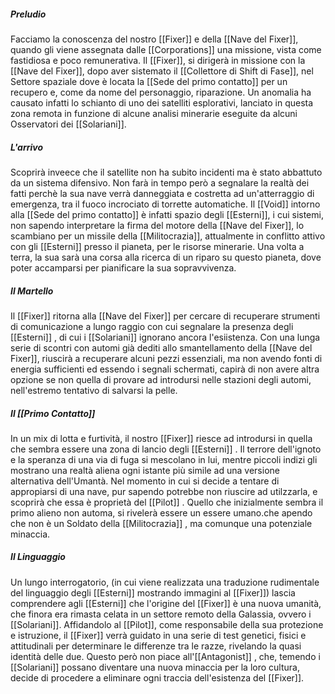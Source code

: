 ##### Preludio
Facciamo la conoscenza del nostro [[Fixer]] e della [[Nave del Fixer]], quando gli viene assegnata dalle [[Corporations]] una missione, vista come fastidiosa e poco remunerativa.
Il [[Fixer]], si dirigerà in missione con la [[Nave del Fixer]], dopo aver sistemato il [[Collettore di Shift di Fase]], nel Settore spaziale dove è locata la [[Sede del primo contatto]] per un recupero e, come da nome del personaggio, riparazione.
Un anomalia ha causato infatti lo schianto di uno dei satelliti esplorativi, lanciato in questa zona remota in funzione di alcune analisi minerarie eseguite da alcuni Osservatori dei [[Solariani]].
##### L'arrivo
Scoprirà inveece che il satellite non ha subito incidenti ma è stato abbattuto da un sistema difensivo.
Non farà in tempo però a segnalare la realtà dei fatti perchè la sua nave verrà danneggiata e costretta ad un'atterraggio di emergenza, tra il fuoco incrociato di torrette automatiche.
Il [[Void]] intorno alla [[Sede del primo contatto]] è infatti spazio degli [[Esterni]], i cui sistemi, non sapendo interpretare la firma del motore della [[Nave del Fixer]], lo scambiano per un missile della [[Militocrazia]], attualmente in conflitto attivo con gli [[Esterni]] presso il pianeta, per le risorse minerarie. 
Una volta a terra, la sua sarà una corsa alla ricerca di un riparo su questo pianeta, dove poter accamparsi per pianificare la sua sopravvivenza. 
##### Il Martello
Il [[Fixer]] ritorna alla [[Nave del Fixer]] per cercare di recuperare strumenti di comunicazione a lungo raggio con cui segnalare la presenza degli [[Esterni]] , di cui i [[Solariani]] ignorano ancora l'esiistenza. 
Con una lunga serie di scontri con automi già dediti allo smantellamento della [[Nave del Fixer]], riuscirà a recuperare alcuni pezzi essenziali, ma non avendo fonti di energia sufficienti ed essendo i segnali schermati, capirà di non avere altra opzione se non quella di provare ad introdursi nelle stazioni degli automi, nell'estremo tentativo di salvarsi la pelle.
##### Il [[Primo Contatto]]
In un mix di lotta e furtività, il nostro [[Fixer]] riesce ad introdursi in quella che sembra essere una zona di lancio degli [[Esterni]] .
Il terrore dell'ignoto e la speranza di una via di fuga si mescolano in lui, mentre piccoli indizi gli mostrano una realtà aliena ogni istante più simile ad una versione alternativa dell'Umantà.
Nel momento in cui si decide a tentare di appropiarsi di una nave, pur sapendo potrebbe non riuscire ad utilzzarla, e scoprirà che essa è proprietà del [[Pilot]] . Quello che inizialmente sembra il primo alieno non automa, si rivelerà essere un essere umano.che apendo che non è un Soldato della [[Militocrazia]] , ma comunque una potenziale minaccia.
##### Il Linguaggio
Un lungo interrogatorio, (in cui viene realizzata una traduzione rudimentale del linguaggio degli [[Esterni]] mostrando immagini al [[Fixer]]) lascia comprendere agli [[Esterni]] che l'origine del [[Fixer]] è una nuova umanità, che finora era rimasta celata in un settore remoto della Galassia, ovvero i [[Solariani]].
Affidandolo al [[Pilot]], come responsabile della sua protezione e istruzione, il [[Fixer]] verrà guidato in una serie di test genetici, fisici e attitudinali per determinare le differenze tra le razze, rivelando la quasi identità delle due. 
Questo però non piace all'[[Antagonist]] , che, temendo i [[Solariani]] possano diventare una nuova minaccia per la loro cultura, decide di procedere a eliminare ogni traccia dell'esistenza del [[Fixer]].

